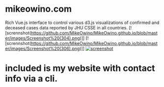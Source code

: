 # mikeowino.com

Rich Vue.js interface to control various d3.js visualizations of confirmed and deceased cases data reported by JHU CSSE in all countries.
[![scrennshot(https://github.com/MikeOwino/MikeOwino.github.io/blob/master/images/Screenshot%20(304).png)]]
[![scrennshot(https://github.com/MikeOwino/MikeOwino.github.io/blob/master/images/Screenshot%20(306).png)]]
[![screenshot](https://github.com/MikeOwino/MikeOwino.github.io/blob/master/images/Screenshot%20(307).png)](https://github.com/MikeOwino/MikeOwino.github.io)

# included is my website with contact info via a cli.